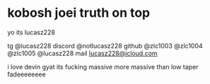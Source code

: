 # kobosh joei truth on top

yo its lucasz228

tg @lucasz228
discord @notlucasz228
github @zlc1003 @zlc1004 @zlc1005 @lucasz228
mail lucasz228@icloud.com

i love devin gyat
its fucking massive
more massive than low taper fadeeeeeeee
